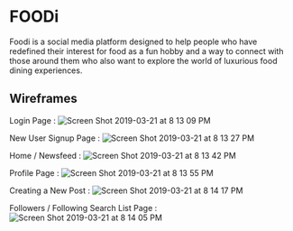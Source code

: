 # FOODi

Foodi is a social media platform designed to help people who have redefined their interest for food as a fun hobby and a way to connect with those around them who also want to explore the world of luxurious food dining experiences. 

## Wireframes
Login Page :
![Screen Shot 2019-03-21 at 8 13 09 PM](https://user-images.githubusercontent.com/39134523/54792892-6e98a600-4c16-11e9-8c4a-618c8c20bbbb.png)

New User Signup Page :
![Screen Shot 2019-03-21 at 8 13 27 PM](https://user-images.githubusercontent.com/39134523/54792908-85d79380-4c16-11e9-84e2-b9c8d97e41c5.png)

Home / Newsfeed :
![Screen Shot 2019-03-21 at 8 13 42 PM](https://user-images.githubusercontent.com/39134523/54792915-8d973800-4c16-11e9-8d44-31413ded8aee.png)

Profile Page :
![Screen Shot 2019-03-21 at 8 13 55 PM](https://user-images.githubusercontent.com/39134523/54792928-9982fa00-4c16-11e9-9df6-327d8b6ca627.png)

Creating a New Post :
![Screen Shot 2019-03-21 at 8 14 17 PM](https://user-images.githubusercontent.com/39134523/54792946-a99ad980-4c16-11e9-9721-27760ea04628.png)

Followers / Following Search List Page :
![Screen Shot 2019-03-21 at 8 14 05 PM](https://user-images.githubusercontent.com/39134523/54792959-b1f31480-4c16-11e9-8ff4-a681e6037454.png)


